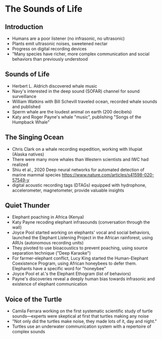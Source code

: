 # The Sounds of Life

## Introduction

* Humans are a poor listener (no infrasonic, no ultrasonic)
* Plants emit ultrasonic noises, sweetened nectar
* Progress on digital recording devices
* "Many species have richer, more complex communication and social behaviors than previously understood

## Sounds of Life

* Herbert L. Aldrich discovered whale music
* Navy's interested in the deep sound (SOFAR) channel for sound surveillance
* William Watkins with Bill Schevill traveled ocean, recorded whale sounds and published
* Sperm whale are the loudest animal on earth (200 decibels)
* Katy and Roger Payne's whale "music", publishing "Songs of the Humpback Whale"

## The Singing Ocean

* Chris Clark on a whale recording expedition, working with Iñupiat (Alaska natives)
* There were many more whales than Western scientists and IWC had realized
* Shiu et al., 2020 Deep neural networks for automated detection of marine mammal species
 https://www.nature.com/articles/s41598-020-57549-y
* digital acoustic recording tags (DTAGs) equipped with hydrophone, accelerometer, magnetometer, provide valuable insights

## Quiet Thunder

* Elephant poaching in Africa (Kenya)
* Katy Payne recoding elephant infrasounds (conversation through the wall)
* Joyce Pool started working on elephants' vocal and social behaviors, launched the Elephant Listening Project in the African rainforest, using ARUs (autonomous recording units)
* They pivoted to use bioacoustics to prevent poaching, using source separation technique ("Deep Karaoke")
* For farmer-elephant conflict, Lucy King started the Human-Elephant Coexistence Program, using African honeybees to defer them. Elephants have a specific word for "honeybee"
* Joyce Pool et al.'s the Elephant Ethogram (list of behaviors)
* Payne's discoveries reveal a deeply human bias towards infrasonic and existence of elephant communication

## Voice of the Turtle

* Camila Ferrara working on the first systematic scientific study of turtle sounds—experts were skeptical at first that turtles making any noise
* "Not only did the turtles make noise, they made lots of it, day and night."
* Turtles use an underwater communication system with a repertoire of complex sounds

